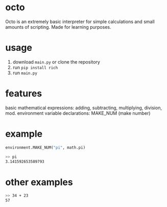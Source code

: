 # octo
Octo is an extremely basic interpreter for simple calculations and small amounts of scripting. Made for learning purposes.

# usage
1. download `main.py` or clone the repository
2. run `pip install rich`
3. run `main.py`

# features
basic mathematical expressions: adding, subtracting, multiplying, division, mod.
environment variable declarations: MAKE_NUM (make number)

# example
```py
environment.MAKE_NUM("pi", math.pi)
```
```bash
>> pi
3.141592653589793
```
# other examples
```bash
>> 34 + 23
57
```
